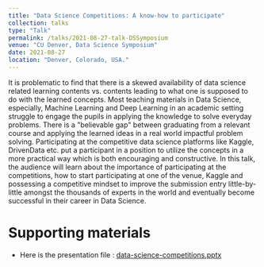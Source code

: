 ```yaml
---
title: "Data Science Competitions: A know-how to participate"
collection: talks
type: "Talk"
permalink: /talks/2021-08-27-talk-DSSymposium
venue: "CU Denver, Data Science Symposium"
date: 2021-08-27
location: "Denver, Colorado, USA."
---
```


It is problematic to find that there is a skewed availability of data science related learning contents vs. contents leading to what one is supposed to do with the learned concepts. Most teaching materials in Data Science, especially, Machine Learning and Deep Learning in an academic setting struggle to engage the pupils in applying the knowledge to solve everyday problems. There is a "believable gap" between graduating from a relevant course and applying the learned ideas in a real world impactful problem solving. Participating at the competitive data science platforms like Kaggle, DrivenData etc. put a participant in a position to utilize the concepts in a more practical way which is both encouraging and constructive. In this talk, the audience will learn about the importance of participating at the competitions, how to start participating at one of the venue, Kaggle and possessing a competitive mindset to improve the submission entry little-by-little amongst the thousands of experts in the world and eventually become successful in their career in Data Science.

# Supporting materials
* Here is the presentation file : [data-science-competitions.pptx](https://docs.google.com/presentation/d/1032aGDsF11BYhWspwVAOZ2__kkXxEyWT/edit?usp=sharing&ouid=111045799100246528781&rtpof=true&sd=true)

